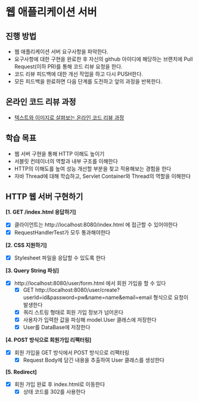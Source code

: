 # 웹 애플리케이션 서버
## 진행 방법
* 웹 애플리케이션 서버 요구사항을 파악한다.
* 요구사항에 대한 구현을 완료한 후 자신의 github 아이디에 해당하는 브랜치에 Pull Request(이하 PR)를 통해 코드 리뷰 요청을 한다.
* 코드 리뷰 피드백에 대한 개선 작업을 하고 다시 PUSH한다.
* 모든 피드백을 완료하면 다음 단계를 도전하고 앞의 과정을 반복한다.

## 온라인 코드 리뷰 과정
* [텍스트와 이미지로 살펴보는 온라인 코드 리뷰 과정](https://github.com/next-step/nextstep-docs/tree/master/codereview)

## 학습 목표
- 웹 서버 구현을 통해 HTTP 이해도 높이기
- 서블릿 컨테이너의 역할과 내부 구조를 이해한다
- HTTP의 이해도를 높여 성능 개선할 부분을 찾고 적용해보는 경험을 한다
- 자바 Thread에 대해 학습하고, Servlet Container와 Thread의 역할을 이해한다

## HTTP 웹 서버 구현하기
**[1. GET /index.html 응답하기]**
- [x] 클라이언트는 http://localhost:8080/index.html 에 접근할 수 있어야한다
- [x] RequestHandlerTest가 모두 통과해야한다

**[2. CSS 지원하기]**
- [x] Stylesheet 파일을 응답할 수 있도록 한다

**[3. Query String 파싱]**
- [x] http://localhost:8080/user/form.html 에서 회원 가입을 할 수 있다
  - [x] GET http://localhost:8080/user/create?userId=id&password=pw&name=name&email=email 형식으로 요청이 발생한다
  - [x] 쿼리 스트링 형태로 회원 가입 정보가 넘어온다
  - [x] 사용자가 입력한 값을 파싱해 model.User 클래스에 저장한다
  - [x] User를 DataBase에 저장한다

**[4. POST 방식으로 회원가입 리팩터링]**
- [x] 회원 가입을 GET 방식에서 POST 방식으로 리팩터링
  - [x] Request Body에 담긴 내용을 추출하여 User 클래스를 생성한다

**[5. Redirect]**
- [x] 회원 가입 완료 후 index.html로 이동한다
  - [x] 상태 코드를 302를 사용한다
